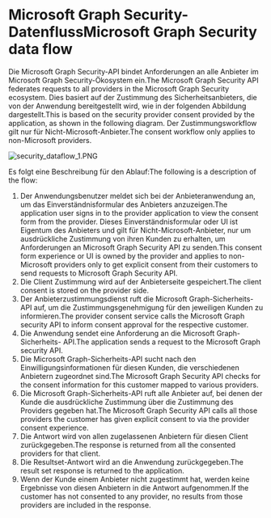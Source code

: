 # <a name="microsoft-graph-security-data-flow"></a><span data-ttu-id="4162f-101">Microsoft Graph Security-Datenfluss</span><span class="sxs-lookup"><span data-stu-id="4162f-101">Microsoft Graph Security data flow</span></span>

<span data-ttu-id="4162f-102">Die Microsoft Graph Security-API bindet Anforderungen an alle Anbieter im Microsoft Graph Security-Ökosystem ein.</span><span class="sxs-lookup"><span data-stu-id="4162f-102">The Microsoft Graph Security API federates requests to all providers in the Microsoft Graph Security ecosystem.</span></span> <span data-ttu-id="4162f-103">Dies basiert auf der Zustimmung des Sicherheitsanbieters, die von der Anwendung bereitgestellt wird, wie in der folgenden Abbildung dargestellt.</span><span class="sxs-lookup"><span data-stu-id="4162f-103">This is based on the security provider consent provided by the application, as shown in the following diagram.</span></span> <span data-ttu-id="4162f-104">Der Zustimmungsworkflow gilt nur für Nicht-Microsoft-Anbieter.</span><span class="sxs-lookup"><span data-stu-id="4162f-104">The consent workflow only applies to non-Microsoft providers.</span></span>

![security_dataflow_1.PNG](./images/security_dataflow_1.png)

<span data-ttu-id="4162f-106">Es folgt eine Beschreibung für den Ablauf:</span><span class="sxs-lookup"><span data-stu-id="4162f-106">The following is a description of the flow:</span></span>

1. <span data-ttu-id="4162f-107">Der Anwendungsbenutzer meldet sich bei der Anbieteranwendung an, um das Einverständnisformular des Anbieters anzuzeigen.</span><span class="sxs-lookup"><span data-stu-id="4162f-107">The application user signs in to the provider application to view the consent form from the provider.</span></span> <span data-ttu-id="4162f-108">Dieses Einverständnisformular oder UI ist Eigentum des Anbieters und gilt für Nicht-Microsoft-Anbieter, nur um ausdrückliche Zustimmung von ihren Kunden zu erhalten, um Anforderungen an Microsoft Graph Security API zu senden.</span><span class="sxs-lookup"><span data-stu-id="4162f-108">This consent form experience or UI is owned by the provider and applies to non-Microsoft providers only to get explicit consent from their customers to send requests to Microsoft Graph Security API.</span></span>
2. <span data-ttu-id="4162f-109">Die Client Zustimmung wird auf der Anbieterseite gespeichert.</span><span class="sxs-lookup"><span data-stu-id="4162f-109">The client consent is stored on the provider side.</span></span>
3. <span data-ttu-id="4162f-110">Der Anbieterzustimmungsdienst ruft die Microsoft Graph-Sicherheits-API auf, um die Zustimmungsgenehmigung für den jeweiligen Kunden zu informieren.</span><span class="sxs-lookup"><span data-stu-id="4162f-110">The provider consent service calls the Microsoft Graph security API to inform consent approval for the respective customer.</span></span>
4. <span data-ttu-id="4162f-111">Die Anwendung sendet eine Anforderung an die Microsoft Graph-Sicherheits- API.</span><span class="sxs-lookup"><span data-stu-id="4162f-111">The application sends a request to the Microsoft Graph security API.</span></span>
5. <span data-ttu-id="4162f-112">Die Microsoft Graph-Sicherheits-API sucht nach den Einwilligungsinformationen für diesen Kunden, die verschiedenen Anbietern zugeordnet sind.</span><span class="sxs-lookup"><span data-stu-id="4162f-112">The Microsoft Graph Security API checks for the consent information for this customer mapped to various providers.</span></span>
6. <span data-ttu-id="4162f-113">Die Microsoft Graph-Sicherheits-API ruft alle Anbieter auf, bei denen der Kunde die ausdrückliche Zustimmung über die Zustimmung des Providers gegeben hat.</span><span class="sxs-lookup"><span data-stu-id="4162f-113">The Microsoft Graph Security API calls all those providers the customer has given explicit consent to via the provider consent experience.</span></span>
7. <span data-ttu-id="4162f-114">Die Antwort wird von allen zugelassenen Anbietern für diesen Client zurückgegeben.</span><span class="sxs-lookup"><span data-stu-id="4162f-114">The response is returned from all the consented providers for that client.</span></span>
8. <span data-ttu-id="4162f-115">Die Resultset-Antwort wird an die Anwendung zurückgegeben.</span><span class="sxs-lookup"><span data-stu-id="4162f-115">The result set response is returned to the application.</span></span>
9. <span data-ttu-id="4162f-116">Wenn der Kunde einem Anbieter nicht zugestimmt hat, werden keine Ergebnisse von diesen Anbietern in die Antwort aufgenommen.</span><span class="sxs-lookup"><span data-stu-id="4162f-116">If the customer has not consented to any provider, no results from those providers are included in the response.</span></span>
